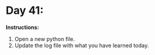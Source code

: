 # Day 41: 
**Instructions:** 
1. Open a new python file.
2. Update the log file with what you have learned today.
